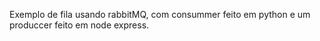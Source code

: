 Exemplo de fila usando rabbitMQ, com consummer feito em python e um produccer feito em node express.
